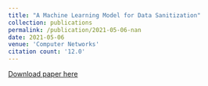 ```yaml
---
title: "A Machine Learning Model for Data Sanitization"
collection: publications
permalink: /publication/2021-05-06-nan
date: 2021-05-06
venue: 'Computer Networks'
citation count: '12.0'
---
```

[Download paper here](https://scholar.google.com/citations?view_op=view_citation&hl=en&user=CCckbEUAAAAJ&citation_for_view=CCckbEUAAAAJ:abG-DnoFyZgC)
